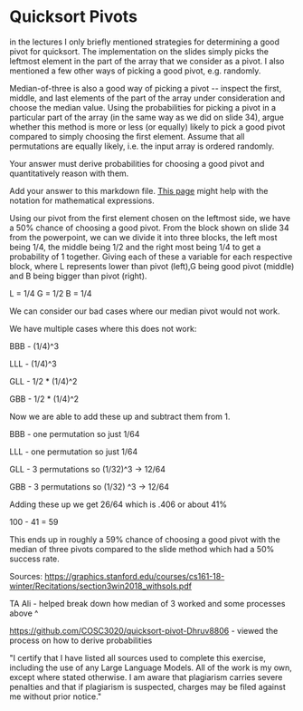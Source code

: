 # Quicksort Pivots

in the lectures I only briefly mentioned strategies for determining a good pivot
for quicksort. The implementation on the slides simply picks the leftmost
element in the part of the array that we consider as a pivot. I also mentioned a
few other ways of picking a good pivot, e.g. randomly.

Median-of-three is also a good way of picking a pivot -- inspect the first,
middle, and last elements of the part of the array under consideration and
choose the median value. Using the probabilities for picking a pivot in a
particular part of the array (in the same way as we did on slide 34), argue
whether this method is more or less (or equally) likely to pick a good pivot
compared to simply choosing the first element. Assume that all permutations are
equally likely, i.e. the input array is ordered randomly.

Your answer must derive probabilities for choosing a good pivot and
quantitatively reason with them.

Add your answer to this markdown file. [This
page](https://docs.github.com/en/get-started/writing-on-github/working-with-advanced-formatting/writing-mathematical-expressions)
might help with the notation for mathematical expressions.


Using our pivot from the first element chosen on the leftmost side, we have a 50% chance of choosing a good pivot. From the block shown on slide 34 from the powerpoint, we can we divide it into three blocks, the left most being 1/4, the middle being 1/2 and the right most being 1/4 to get a probability of 1 together. Giving each of these a variable for each respective block, where L represents lower than pivot (left),G being good pivot (middle) and B being bigger than pivot (right). 

L = 1/4
G = 1/2
B = 1/4

We can consider our bad cases where our median pivot would not work. 

We have multiple cases where this does not work:

BBB - (1/4)^3

LLL - (1/4)^3

GLL - 1/2 * (1/4)^2 

GBB - 1/2 * (1/4)^2 

Now we are able to add these up and subtract them from 1.

BBB - one permutation so just 1/64 

LLL - one permutation so just 1/64 

GLL - 3 permutations so  (1/32)^3 -> 12/64

GBB - 3 permutations so (1/32) ^3 -> 12/64 

Adding these up we get 26/64 which is .406 or about 41%

100 - 41 = 59

This ends up in roughly a 59% chance of choosing a good pivot with the median of three pivots compared to the slide method which had a 50% success rate. 




Sources: 
https://graphics.stanford.edu/courses/cs161-18-winter/Recitations/section3win2018_withsols.pdf  

TA Ali - helped break down how median of 3 worked and some processes above ^


https://github.com/COSC3020/quicksort-pivot-Dhruv8806 -  viewed the process on how to derive probabilities 


"I certify that I have listed all sources used to complete this exercise, including the use of any Large Language Models. All of the work is my own, except where stated otherwise. I am aware that plagiarism carries severe penalties and that if plagiarism is suspected, charges may be filed against me without prior notice."
